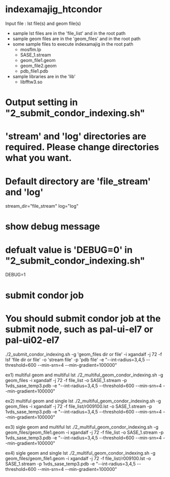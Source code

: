 # indexamajig_htcondor

Input file : lst file(s) and geom file(s)
 - sample lst files are in the 'file_list' and in the root path
 - sample geom files are in the 'geom_files' and in the root path
 - some sample files to execute indexamajig in the root path
   * mosflm.lp
   * SASE_1.stream
   * geom_file1.geom
   * geom_file2.geom
   * pdb_file1.pdb
 - sample libraries are in the 'lib'
   * libfftw3.so

# Output setting in "2_submit_condor_indexing.sh"
# 'stream' and 'log' directories are required. Please change directories what you want.
# Default directory are 'file_stream' and 'log'
stream_dir="file_stream"
log="log"

# show debug message
# defualt value is 'DEBUG=0' in "2_submit_condor_indexing.sh"
DEBUG=1

# submit condor job
# You should submit condor job at the submit node, such as pal-ui-el7 or pal-ui02-el7
./2_submit_condor_indexing.sh -g 'geom_files dir or file' -i xgandalf -j 72 -f lsf 'file dir or file' -o 'stream file' -p 'pdb file' -e "--int-radius=3,4,5 --threshold=600 --min-srn=4 --min-gradient=100000"

ex1) multiful geom and multiful lst
./2_multiful_geom_condor_indexing.sh -g geom_files -i xgandalf -j 72 -f file_list -o SASE_1.stream -p 1vds_sase_temp3.pdb -e "--int-radius=3,4,5 --threshold=600 --min-srn=4 --min-gradient=100000"

ex2) multiful geom and single lst
./2_multiful_geom_condor_indexing.sh -g geom_files -i xgandalf -j 72 -f file_list/r009100.lst -o SASE_1.stream -p 1vds_sase_temp3.pdb -e "--int-radius=3,4,5 --threshold=600 --min-srn=4 --min-gradient=100000"

ex3) sigle geom and multiful lst
./2_multiful_geom_condor_indexing.sh -g geom_files/geom_file1.geom -i xgandalf -j 72 -f file_list -o SASE_1.stream -p 1vds_sase_temp3.pdb -e "--int-radius=3,4,5 --threshold=600 --min-srn=4 --min-gradient=100000"

ex4) sigle geom and single lst
./2_multiful_geom_condor_indexing.sh -g geom_files/geom_file1.geom -i xgandalf -j 72 -f file_list/r009100.lst -o SASE_1.stream -p 1vds_sase_temp3.pdb -e "--int-radius=3,4,5 --threshold=600 --min-srn=4 --min-gradient=100000"


